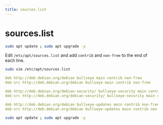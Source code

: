 ```yaml
---
title: sources.list
---
```


# sources.list

```bash
sudo apt update ; sudo apt upgrade -y
```

Edit `/etc/apt/sources.list` and add `contrib` and `non-free` to the end of each line.

```bash
sudo vim /etc/apt/sources.list
```

```yml [/etc/apt/sources.list]
deb http://deb.debian.org/debian bullseye main contrib non-free
deb-src http://deb.debian.org/debian bullseye main contrib non-free

deb http://deb.debian.org/debian-security/ bullseye-security main contrib non-free
deb-src http://deb.debian.org/debian-security/ bullseye-security main contrib non-free

deb http://deb.debian.org/debian bullseye-updates main contrib non-free
deb-src http://deb.debian.org/debian bullseye-updates main contrib non-free
```

```bash
sudo apt update ; sudo apt upgrade -y
```

